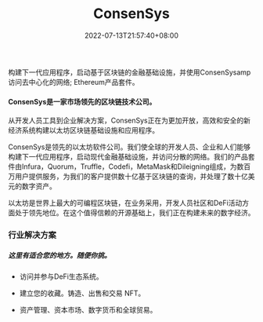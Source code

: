 ﻿---
weight: 
title: "ConsenSys"
description: "Build next-generation apps, launch blockchain-based financial infrastructure, and access the decentralized web with ConsenSysamp;#039; Ethereum product suite."
date: 2022-07-13T21:57:40+08:00
lastmod: 2022-07-13T16:45:40+08:00
draft: false
authors: ["MineW"]
featuredImage: "266.jpg"
link: "https://www.consensys.net/"
tags: ["ConsenSys","基础设施"]
categories: ["navigation"]
navigation: ["基础设施"]
lightgallery: true
toc: true
pinned: false
recommend: false
recommend1: false
---
构建下一代应用程序，启动基于区块链的金融基础设施，并使用ConsenSysamp访问去中心化的网络; Ethereum产品套件。

#### ConsenSys是一家市场领先的区块链技术公司。
从开发人员工具到企业解决方案，ConsenSys正在为更加开放，高效和安全的新经济系统构建以太坊区块链基础设施和应用程序。

ConsenSys是领先的以太坊软件公司。我们使全球的开发人员、企业和人们能够构建下一代应用程序，启动现代金融基础设施，并访问分散的网络。我们的产品套件由Infura，Quorum，Truffle，Codefi，MetaMask和Dileigning组成，为数百万用户提供服务，为我们的客户提供数十亿基于区块链的查询，并处理了数十亿美元的数字资产。

以太坊是世界上最大的可编程区块链，在业务采用，开发人员社区和DeFi活动方面处于领先地位。在这个值得信赖的开源基础上，我们正在构建未来的数字经济。

### 行业解决方案

##### 这里有适合您的地方。随便你挑。

- 访问并参与DeFi生态系统。

- 建立您的收藏。铸造、出售和交易 NFT。

- 资产管理、资本市场、数字货币和全球贸易。

